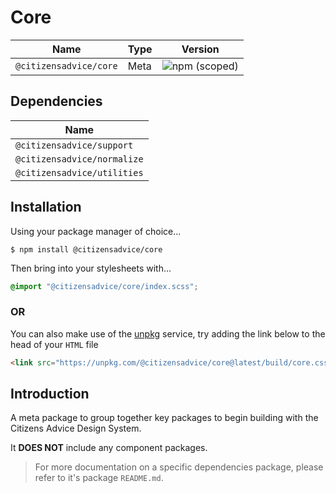 # Core

| Name                   | Type | Version                                                                |
|------------------------|------|------------------------------------------------------------------------|
| `@citizensadvice/core` | Meta | ![npm (scoped)](https://img.shields.io/npm/v/@citizensadvice/core.svg) |


## Dependencies

| Name                        |
|-----------------------------|
| `@citizensadvice/support`   |
| `@citizensadvice/normalize` |
| `@citizensadvice/utilities` |

## Installation
Using your package manager of choice...

```shell
$ npm install @citizensadvice/core
```

Then bring into your stylesheets with...

```scss
@import "@citizensadvice/core/index.scss";
```

### OR

You can also make use of the [unpkg](https://unpkg.com) service, try adding the link below to the head of your `HTML` file

```html
<link src="https://unpkg.com/@citizensadvice/core@latest/build/core.css" />
```

## Introduction

A meta package to group together key packages to begin building with the Citizens Advice Design System.

It **DOES NOT** include any component packages.

> For more documentation on a specific dependencies package, please refer to it's package `README.md`.